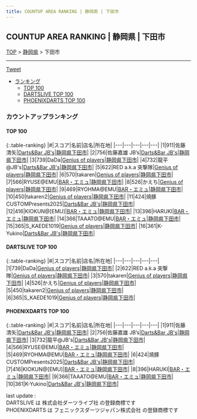 ```yaml
---
title: COUNTUP AREA RANKING | 静岡県 | 下田市
---
```

## COUNTUP AREA RANKING | 静岡県 | 下田市

[TOP](/darts/rank/) > [静岡県](/darts/rank/静岡県/) > 下田市

___

<a href="https://twitter.com/share?ref_src=twsrc%5Etfw" data-text="COUNTUP AREA RANKING | 静岡県下田市" class="twitter-share-button" data-hashtags="DARTSLIVE,PHOENIXDARTS,darts,ダーツ" data-show-count="false">Tweet</a>

* [ランキング](#カウントアップランキング)
    * [TOP 100](#top-100)
    * [DARTSLIVE TOP 100](#dartslive-top-100)
    * [PHOENIXDARTS TOP 100](#phoenixdarts-top-100)

### カウントアップランキング

#### TOP 100



{:.table-ranking}
|#|スコア|名前|店名|所在地|
|---|---|---|---|---|
|1|911|<span class="rank-name-pd">佐藤 清矢</span>|<a href="https://vs.phoenixdarts.com/jp/shop/shopDetailInfo/s_10081?s_seq=10081">Darts&Bar JB's</a>|<a href="/darts/rank/静岡県/下田市">静岡県下田市</a>|
|2|756|<span class="rank-name-pd">佐藤嘉雄 JB’s</span>|<a href="https://vs.phoenixdarts.com/jp/shop/shopDetailInfo/s_10081?s_seq=10081">Darts&Bar JB's</a>|<a href="/darts/rank/静岡県/下田市">静岡県下田市</a>|
|3|739|<span class="rank-name-dl">DaDa</span>|<a href="https://search.dartslive.com/jp/shop/e5223ba81cd76cbe0d9b047a20a7ba1e">Genius of players</a>|<a href="/darts/rank/静岡県/下田市">静岡県下田市</a>|
|4|732|<span class="rank-name-pd">龍平@JB&#x27;s</span>|<a href="https://vs.phoenixdarts.com/jp/shop/shopDetailInfo/s_10081?s_seq=10081">Darts&Bar JB's</a>|<a href="/darts/rank/静岡県/下田市">静岡県下田市</a>|
|5|622|<span class="rank-name-dl">RED a.k.a 突撃隊</span>|<a href="https://search.dartslive.com/jp/shop/e5223ba81cd76cbe0d9b047a20a7ba1e">Genius of players</a>|<a href="/darts/rank/静岡県/下田市">静岡県下田市</a>|
|6|570|<span class="rank-name-dl">takaren</span>|<a href="https://search.dartslive.com/jp/shop/e5223ba81cd76cbe0d9b047a20a7ba1e">Genius of players</a>|<a href="/darts/rank/静岡県/下田市">静岡県下田市</a>|
|7|566|<span class="rank-name-pd">RYUSE@EMU</span>|<a href="https://vs.phoenixdarts.com/jp/shop/shopDetailInfo/s_8626?s_seq=8626">BAR・エミュ</a>|<a href="/darts/rank/静岡県/下田市">静岡県下田市</a>|
|8|526|<span class="rank-name-dl">かえち</span>|<a href="https://search.dartslive.com/jp/shop/e5223ba81cd76cbe0d9b047a20a7ba1e">Genius of players</a>|<a href="/darts/rank/静岡県/下田市">静岡県下田市</a>|
|9|469|<span class="rank-name-pd">RYOHMA@EMU</span>|<a href="https://vs.phoenixdarts.com/jp/shop/shopDetailInfo/s_8626?s_seq=8626">BAR・エミュ</a>|<a href="/darts/rank/静岡県/下田市">静岡県下田市</a>|
|10|450|<span class="rank-name-dl">takaren2</span>|<a href="https://search.dartslive.com/jp/shop/e5223ba81cd76cbe0d9b047a20a7ba1e">Genius of players</a>|<a href="/darts/rank/静岡県/下田市">静岡県下田市</a>|
|11|424|<span class="rank-name-pd">焼豚CUSTOMPresents2025</span>|<a href="https://vs.phoenixdarts.com/jp/shop/shopDetailInfo/s_10081?s_seq=10081">Darts&Bar JB's</a>|<a href="/darts/rank/静岡県/下田市">静岡県下田市</a>|
|12|416|<span class="rank-name-pd">KIOKUN@[EMU]</span>|<a href="https://vs.phoenixdarts.com/jp/shop/shopDetailInfo/s_8626?s_seq=8626">BAR・エミュ</a>|<a href="/darts/rank/静岡県/下田市">静岡県下田市</a>|
|13|396|<span class="rank-name-pd">HARUKI</span>|<a href="https://vs.phoenixdarts.com/jp/shop/shopDetailInfo/s_8626?s_seq=8626">BAR・エミュ</a>|<a href="/darts/rank/静岡県/下田市">静岡県下田市</a>|
|14|366|<span class="rank-name-pd">TAAATO@EMU</span>|<a href="https://vs.phoenixdarts.com/jp/shop/shopDetailInfo/s_8626?s_seq=8626">BAR・エミュ</a>|<a href="/darts/rank/静岡県/下田市">静岡県下田市</a>|
|15|365|<span class="rank-name-dl">S_KAEDE1019</span>|<a href="https://search.dartslive.com/jp/shop/e5223ba81cd76cbe0d9b047a20a7ba1e">Genius of players</a>|<a href="/darts/rank/静岡県/下田市">静岡県下田市</a>|
|16|361|<span class="rank-name-pd">K-Yukino</span>|<a href="https://vs.phoenixdarts.com/jp/shop/shopDetailInfo/s_10081?s_seq=10081">Darts&Bar JB's</a>|<a href="/darts/rank/静岡県/下田市">静岡県下田市</a>|


#### DARTSLIVE TOP 100



{:.table-ranking}
|#|スコア|名前|店名|所在地|
|---|---|---|---|---|
|1|739|<span class="rank-name-dl">DaDa</span>|<a href="https://search.dartslive.com/jp/shop/e5223ba81cd76cbe0d9b047a20a7ba1e">Genius of players</a>|<a href="/darts/rank/静岡県/下田市">静岡県下田市</a>|
|2|622|<span class="rank-name-dl">RED a.k.a 突撃隊</span>|<a href="https://search.dartslive.com/jp/shop/e5223ba81cd76cbe0d9b047a20a7ba1e">Genius of players</a>|<a href="/darts/rank/静岡県/下田市">静岡県下田市</a>|
|3|570|<span class="rank-name-dl">takaren</span>|<a href="https://search.dartslive.com/jp/shop/e5223ba81cd76cbe0d9b047a20a7ba1e">Genius of players</a>|<a href="/darts/rank/静岡県/下田市">静岡県下田市</a>|
|4|526|<span class="rank-name-dl">かえち</span>|<a href="https://search.dartslive.com/jp/shop/e5223ba81cd76cbe0d9b047a20a7ba1e">Genius of players</a>|<a href="/darts/rank/静岡県/下田市">静岡県下田市</a>|
|5|450|<span class="rank-name-dl">takaren2</span>|<a href="https://search.dartslive.com/jp/shop/e5223ba81cd76cbe0d9b047a20a7ba1e">Genius of players</a>|<a href="/darts/rank/静岡県/下田市">静岡県下田市</a>|
|6|365|<span class="rank-name-dl">S_KAEDE1019</span>|<a href="https://search.dartslive.com/jp/shop/e5223ba81cd76cbe0d9b047a20a7ba1e">Genius of players</a>|<a href="/darts/rank/静岡県/下田市">静岡県下田市</a>|


#### PHOENIXDARTS TOP 100



{:.table-ranking}
|#|スコア|名前|店名|所在地|
|---|---|---|---|---|
|1|911|<span class="rank-name-pd">佐藤 清矢</span>|<a href="https://vs.phoenixdarts.com/jp/shop/shopDetailInfo/s_10081?s_seq=10081">Darts&Bar JB's</a>|<a href="/darts/rank/静岡県/下田市">静岡県下田市</a>|
|2|756|<span class="rank-name-pd">佐藤嘉雄 JB’s</span>|<a href="https://vs.phoenixdarts.com/jp/shop/shopDetailInfo/s_10081?s_seq=10081">Darts&Bar JB's</a>|<a href="/darts/rank/静岡県/下田市">静岡県下田市</a>|
|3|732|<span class="rank-name-pd">龍平@JB&#x27;s</span>|<a href="https://vs.phoenixdarts.com/jp/shop/shopDetailInfo/s_10081?s_seq=10081">Darts&Bar JB's</a>|<a href="/darts/rank/静岡県/下田市">静岡県下田市</a>|
|4|566|<span class="rank-name-pd">RYUSE@EMU</span>|<a href="https://vs.phoenixdarts.com/jp/shop/shopDetailInfo/s_8626?s_seq=8626">BAR・エミュ</a>|<a href="/darts/rank/静岡県/下田市">静岡県下田市</a>|
|5|469|<span class="rank-name-pd">RYOHMA@EMU</span>|<a href="https://vs.phoenixdarts.com/jp/shop/shopDetailInfo/s_8626?s_seq=8626">BAR・エミュ</a>|<a href="/darts/rank/静岡県/下田市">静岡県下田市</a>|
|6|424|<span class="rank-name-pd">焼豚CUSTOMPresents2025</span>|<a href="https://vs.phoenixdarts.com/jp/shop/shopDetailInfo/s_10081?s_seq=10081">Darts&Bar JB's</a>|<a href="/darts/rank/静岡県/下田市">静岡県下田市</a>|
|7|416|<span class="rank-name-pd">KIOKUN@[EMU]</span>|<a href="https://vs.phoenixdarts.com/jp/shop/shopDetailInfo/s_8626?s_seq=8626">BAR・エミュ</a>|<a href="/darts/rank/静岡県/下田市">静岡県下田市</a>|
|8|396|<span class="rank-name-pd">HARUKI</span>|<a href="https://vs.phoenixdarts.com/jp/shop/shopDetailInfo/s_8626?s_seq=8626">BAR・エミュ</a>|<a href="/darts/rank/静岡県/下田市">静岡県下田市</a>|
|9|366|<span class="rank-name-pd">TAAATO@EMU</span>|<a href="https://vs.phoenixdarts.com/jp/shop/shopDetailInfo/s_8626?s_seq=8626">BAR・エミュ</a>|<a href="/darts/rank/静岡県/下田市">静岡県下田市</a>|
|10|361|<span class="rank-name-pd">K-Yukino</span>|<a href="https://vs.phoenixdarts.com/jp/shop/shopDetailInfo/s_10081?s_seq=10081">Darts&Bar JB's</a>|<a href="/darts/rank/静岡県/下田市">静岡県下田市</a>|


<div class="footer border-top border-gray-light mt-5 pt-3 text-right text-gray">
    last update : <span style="font-weight: italic" id="foot_last_modified"></span><br />
    DARTSLIVE は 株式会社ダーツライブ社 の登録商標です<br />
    PHOENIXDARTS は フェニックスダーツジャパン株式会社 の登録商標です<br />
</div>

<script src="https://cdnjs.cloudflare.com/ajax/libs/jquery.tablesorter/2.31.3/js/jquery.tablesorter.min.js" integrity="sha512-qzgd5cYSZcosqpzpn7zF2ZId8f/8CHmFKZ8j7mU4OUXTNRd5g+ZHBPsgKEwoqxCtdQvExE5LprwwPAgoicguNg==" crossorigin="anonymous" referrerpolicy="no-referrer"></script>
<link rel="stylesheet" href="https://cdnjs.cloudflare.com/ajax/libs/jquery.tablesorter/2.31.3/css/theme.default.min.css" integrity="sha512-wghhOJkjQX0Lh3NSWvNKeZ0ZpNn+SPVXX1Qyc9OCaogADktxrBiBdKGDoqVUOyhStvMBmJQ8ZdMHiR3wuEq8+w==" crossorigin="anonymous" referrerpolicy="no-referrer" />
<script>
$(function() {
    $(".table-ranking").tablesorter({sortList:[[0, 0]]});
    $("#foot_last_modified").text(formatDate(new Date(document.lastModified), 'yyyy-MM-dd HH:mm:ss'));
});
</script>

<script async src="https://platform.twitter.com/widgets.js" charset="utf-8"></script>